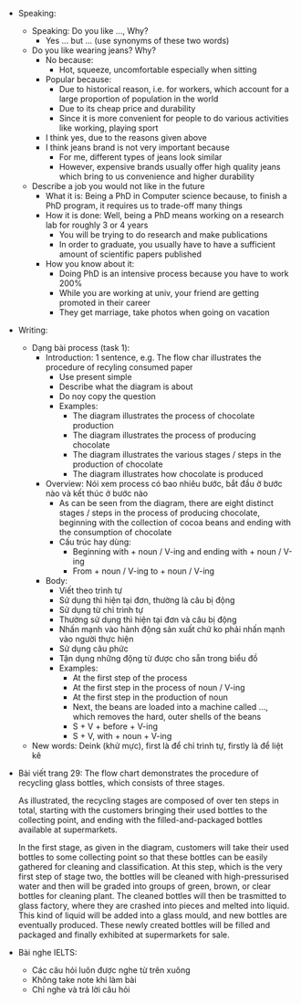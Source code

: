 * Speaking:
    * Speaking: Do you like ..., Why?
        * Yes ... but ... (use synonyms of these two words)
    * Do you like wearing jeans? Why?
        * No because:
            * Hot, squeeze, uncomfortable especially when sitting
        * Popular because:
            * Due to historical reason, i.e. for workers, which account for a large proportion of population in the world
            * Due to its cheap price and durability
            * Since it is more convenient for people to do various activities like working, playing sport
        * I think yes, due to the reasons given above
        * I think jeans brand is not very important because
            * For me, different types of jeans look similar
            * However, expensive brands usually offer high quality jeans which bring to us convenience and higher durability
    * Describe a job you would not like in the future
        * What it is: Being a PhD in Computer science because, to finish a PhD program, it requires us to trade-off many things
        * How it is done: Well, being a PhD means working on a research lab for roughly 3 or 4 years
            * You will be trying to do research and make publications
            * In order to graduate, you usually have to have a sufficient amount of scientific papers published
        * How you know about it: 
            * Doing PhD is an intensive process because you have to work 200%
            * While you are working at univ, your friend are getting promoted in their career
            * They get marriage, take photos when going on vacation
* Writing:
    * Dạng bài process (task 1):
        * Introduction: 1 sentence, e.g. The flow char illustrates the procedure of recyling consumed paper
            * Use present simple
            * Describe what the diagram is about
            * Do noy copy the question
            * Examples:
                * The diagram illustrates the process of chocolate production
                * The diagram illustrates the process of producing chocolate
                * The diagram illustrates the various stages / steps in the production of chocolate
                * The diagram illustrates how chocolate is produced
        * Overview: Nói xem process có bao nhiêu bước, bắt đầu ở bước nào và kết thúc ở bước nào
            * As can be seen from the diagram, there are eight distinct stages / steps in the process of producing chocolate, beginning with the collection of cocoa beans and ending with the consumption of chocolate
            * Cấu trúc hay dùng:
                * Beginning with + noun / V-ing and ending with + noun / V-ing
                * From + noun / V-ing to + noun / V-ing
        * Body:
            * Viết theo trình tự
            * Sử dụng thì hiện tại đơn, thường là câu bị động
            * Sử dụng từ chỉ trình tự
            * Thường sử dụng thì hiện tại đơn và câu bị động
            * Nhấn mạnh vào hành động sản xuất chứ ko phải nhấn mạnh vào người thực hiện
            * Sử dụng câu phức
            * Tận dụng những động từ được cho sẵn trong biểu đồ
            * Examples:
                * At the first step of the process
                * At the first step in the process of noun / V-ing
                * At the first step in the production of noun
                * Next, the beans are loaded into a machine called ..., which removes the hard, outer shells of the beans
                * S + V + before + V-ing
                * S + V, with + noun + V-ing
    * New words: Deink (khử mực), first là để chỉ trình tự, firstly là để liệt kê
* Bài viết trang 29: 
    The flow chart demonstrates the procedure of recycling glass bottles, which consists of three stages. 
    
    As illustrated, the recycling stages are composed of over ten steps in total, starting with the customers bringing their used bottles to the collecting point, and ending with the filled-and-packaged bottles available at supermarkets. 

    In the first stage, as given in the diagram, customers will take their used bottles to some collecting point so that these bottles can be easily gathered for cleaning and classification. At this step, which is the very first step of stage two, the bottles will be cleaned with high-pressurised water and then will be graded into groups of green, brown, or clear bottles for cleaning plant. The cleaned bottles will then be trasmitted to glass factory, where they are crashed into pieces and melted into liquid. This kind of liquid will be added into a glass mould, and new bottles are eventually produced. These newly created bottles will be filled and packaged and finally exhibited at supermarkets for sale.
* Bài nghe IELTS: 
    * Các câu hỏi luôn được nghe từ trên xuông
    * Không take note khi làm bài
    * Chỉ nghe và trả lời câu hỏi